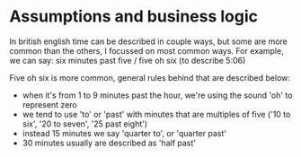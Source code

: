 # Assumptions and business logic

In british english time can be described in couple ways, but some are more common than the others, I focussed on most common ways.
For example, we can say: six minutes past five / five oh six (to describe 5:06)

Five oh six is more common, general rules behind that are described below:

- when it's from 1 to 9 minutes past the hour, we're using the sound 'oh' to represent zero
- we tend to use 'to' or 'past' with minutes that are multiples of five ('10 to six', '20 to seven', '25 past eight')
- instead 15 minutes we say 'quarter to', or 'quarter past'
- 30 minutes usually are described as 'half past'